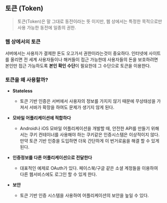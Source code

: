 ## 토큰 (Token)

> 토큰(Token)은 말 그대로 동전이라는 뜻 이지만, 웹 상에서는 특정한 목적으로만 사용 가능한 동전에 일종의 권한.

### 웹 상에서의 토큰

서버에서는 사용자가 결제한 돈도 오고가서 권한이라는것이 중요하다. 인터넷에 사이트를 올리면 전 세계 사용자들이나 해커들이 접근 가능한데 사용자들의 돈을 보호하려면 본인만 접근 가능하도록 **본인 확인 수단**이 필요한데 그 수단으로 토큰을 이용한다.

### 토큰을 왜 사용할까?

- **Stateless**
    * 토큰 기반 인증은 서버에서 사용자의 정보를 가지지 않기 때문에 무상태성을 가져서 서바가 확장을 하여도 문제가 생기지 않게 된다.

- **모바일 어플리케이션에 적합하다**
    * Android나 iOS 모바일 어플리케이션을 개발할 때, 안전한 API를 만들기 위해서는 쿠키 컨테이너를 사용해야 하는 쿠키같은 인증시스템은 이상적이지 않다. 만약 토큰 기반 인증을 도입하면 더욱 간단하게 이 번거로움을 해결 할 수 있게 된다.

- **인증정보를 다른 어플리케이션으로 전달한다**
    * 대표적인 예제로 OAuth가 있다. 페이스북/구글 같은 소셜 계정들을 이용하여 다른 웹서비스에도 로그인 할 수 있게 한다.

- **보안**
    * 토큰 기반 인증 시스템을 사용하여 어플리케이션의 보안을 높일 수 있다.